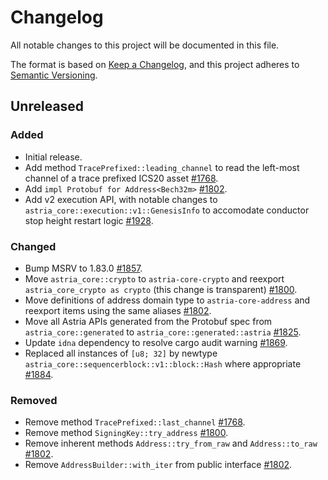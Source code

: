 <!-- markdownlint-disable no-duplicate-heading -->

# Changelog

All notable changes to this project will be documented in this file.

The format is based on [Keep a Changelog](https://keepachangelog.com/en/1.1.0/),
and this project adheres to [Semantic Versioning](https://semver.org/spec/v2.0.0.html).

## Unreleased

### Added

- Initial release.
- Add method `TracePrefixed::leading_channel` to read the left-most channel of
  a trace prefixed ICS20 asset [#1768](https://github.com/astriaorg/astria/pull/1768).
- Add `impl Protobuf for Address<Bech32m>` [#1802](https://github.com/astriaorg/astria/pull/1802).
- Add v2 execution API, with notable changes to `astria_core::execution::v1::GenesisInfo`
to accomodate conductor stop height restart logic [#1928](https://github.com/astriaorg/astria/pull/1928).

### Changed

- Bump MSRV to 1.83.0 [#1857](https://github.com/astriaorg/astria/pull/1857).
- Move `astria_core::crypto` to `astria-core-crypto` and reexport
  `astria_core_crypto as crypto` (this change is transparent)
  [#1800](https://github.com/astriaorg/astria/pull/1800/).
- Move definitions of address domain type to `astria-core-address` and
  reexport items using the same aliases [#1802](https://github.com/astriaorg/astria/pull/1802).
- Move all Astria APIs generated from the Protobuf spec from `astria_core::generated`
  to `astria_core::generated::astria`
  [#1825](https://github.com/astriaorg/astria/pull/1825).
- Update `idna` dependency to resolve cargo audit warning [#1869](https://github.com/astriaorg/astria/pull/1869).
- Replaced all instances of `[u8; 32]` by newtype
  `astria_core::sequencerblock::v1::block::Hash` where appropriate [#1884](https://github.com/astriaorg/astria/pull/1884).

### Removed

- Remove method `TracePrefixed::last_channel` [#1768](https://github.com/astriaorg/astria/pull/1768).
- Remove method `SigningKey::try_address` [#1800](https://github.com/astriaorg/astria/pull/1800/).
- Remove inherent methods `Address::try_from_raw` and `Address::to_raw`
  [#1802](https://github.com/astriaorg/astria/pull/1802).
- Remove `AddressBuilder::with_iter` from public interface [#1802](https://github.com/astriaorg/astria/pull/1802).
